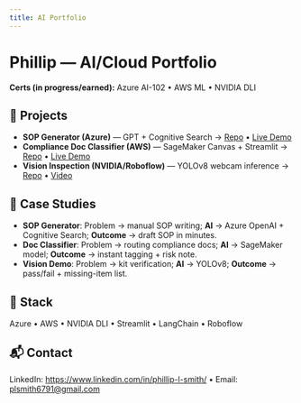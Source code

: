 ```yaml
---
title: AI Portfolio
---
```


# Phillip — AI/Cloud Portfolio

**Certs (in progress/earned):** Azure AI-102 • AWS ML • NVIDIA DLI

## 🚀 Projects
- **SOP Generator (Azure)** — GPT + Cognitive Search → [Repo](https://github.com/USERNAME/sop-generator-azure) • [Live Demo](#)
- **Compliance Doc Classifier (AWS)** — SageMaker Canvas + Streamlit → [Repo](https://github.com/USERNAME/doc-classifier-aws) • [Live Demo](#)
- **Vision Inspection (NVIDIA/Roboflow)** — YOLOv8 webcam inference → [Repo](https://github.com/USERNAME/vision-inspection-nvidia) • [Video](#)

## 📜 Case Studies
- **SOP Generator**: Problem → manual SOP writing; **AI** → Azure OpenAI + Cognitive Search; **Outcome** → draft SOP in minutes.
- **Doc Classifier**: Problem → routing compliance docs; **AI** → SageMaker model; **Outcome** → instant tagging + risk note.
- **Vision Demo**: Problem → kit verification; **AI** → YOLOv8; **Outcome** → pass/fail + missing-item list.

## 🧰 Stack
Azure • AWS • NVIDIA DLI • Streamlit • LangChain • Roboflow

## 📬 Contact
LinkedIn: https://www.linkedin.com/in/phillip-l-smith/ • Email: plsmith6791@gmail.com
